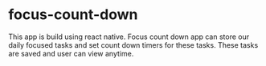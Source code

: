# focus-count-down
This app is build using react native. Focus count down app can store our daily focused tasks and set count down timers for these tasks. These tasks are saved and user can view anytime.
